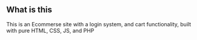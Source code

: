 ## What is this

This is an Ecommerse site with a login system, and cart functionality, built with pure HTML, CSS, JS, and PHP
